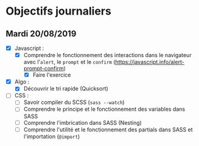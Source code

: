 # Objectifs journaliers

## Mardi 20/08/2019


* [X] Javascript :
  * [X] Comprendre le fonctionnement des interactions dans le navigateur avec l'`alert`, le `prompt` et le `confirm` (https://javascript.info/alert-prompt-confirm)
    * [X] Faire l'exercice

* [X] Algo : 
  * [X] Découvrir le tri rapide (Quicksort)

* [ ] CSS : 
  * [ ] Savoir compiler du SCSS (`sass --watch`)
  * [ ] Comprendre le principe et le fonctionnement des variables dans SASS
  * [ ] Comprendre l'imbrication dans SASS (Nesting)
  * [ ] Comprendre l'utilité et le fonctionnement des partials dans SASS et l'importation (`@import`)
